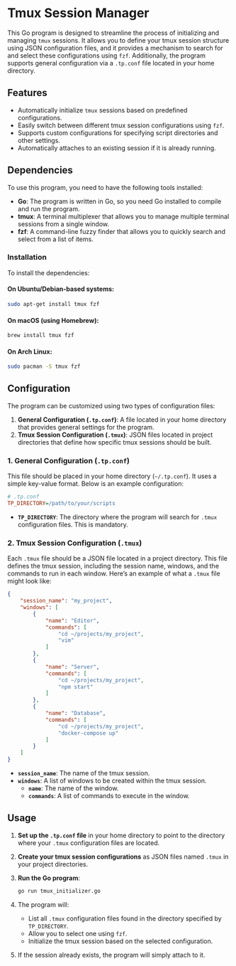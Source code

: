 # Tmux Session Manager

This Go program is designed to streamline the process of initializing and managing `tmux` sessions. It allows you to define your tmux session structure using JSON configuration files, and it provides a mechanism to search for and select these configurations using `fzf`. Additionally, the program supports general configuration via a `.tp.conf` file located in your home directory.

## Features

- Automatically initialize `tmux` sessions based on predefined configurations.
- Easily switch between different tmux session configurations using `fzf`.
- Supports custom configurations for specifying script directories and other settings.
- Automatically attaches to an existing session if it is already running.

## Dependencies

To use this program, you need to have the following tools installed:

- **Go**: The program is written in Go, so you need Go installed to compile and run the program.
- **tmux**: A terminal multiplexer that allows you to manage multiple terminal sessions from a single window.
- **fzf**: A command-line fuzzy finder that allows you to quickly search and select from a list of items.

### Installation

To install the dependencies:

#### On Ubuntu/Debian-based systems:

```bash
sudo apt-get install tmux fzf
```

#### On macOS (using Homebrew):

```bash
brew install tmux fzf
```

#### On Arch Linux:

```bash
sudo pacman -S tmux fzf
```

## Configuration

The program can be customized using two types of configuration files:

1. **General Configuration (`.tp.conf`)**: A file located in your home directory that provides general settings for the program.
2. **Tmux Session Configuration (`.tmux`)**: JSON files located in project directories that define how specific tmux sessions should be built.

### 1. General Configuration (`.tp.conf`)

This file should be placed in your home directory (`~/.tp.conf`). It uses a simple key-value format. Below is an example configuration:

```ini
# .tp.conf
TP_DIRECTORY=/path/to/your/scripts
```

- **`TP_DIRECTORY`**: The directory where the program will search for `.tmux` configuration files. This is mandatory.

### 2. Tmux Session Configuration (`.tmux`)

Each `.tmux` file should be a JSON file located in a project directory. This file defines the tmux session, including the session name, windows, and the commands to run in each window. Here’s an example of what a `.tmux` file might look like:

```json
{
    "session_name": "my_project",
    "windows": [
        {
            "name": "Editor",
            "commands": [
                "cd ~/projects/my_project",
                "vim"
            ]
        },
        {
            "name": "Server",
            "commands": [
                "cd ~/projects/my_project",
                "npm start"
            ]
        },
        {
            "name": "Database",
            "commands": [
                "cd ~/projects/my_project",
                "docker-compose up"
            ]
        }
    ]
}
```

- **`session_name`**: The name of the tmux session.
- **`windows`**: A list of windows to be created within the tmux session.
  - **`name`**: The name of the window.
  - **`commands`**: A list of commands to execute in the window.

## Usage

1. **Set up the `.tp.conf` file** in your home directory to point to the directory where your `.tmux` configuration files are located.

2. **Create your tmux session configurations** as JSON files named `.tmux` in your project directories.

3. **Run the Go program**:

   ```bash
   go run tmux_initializer.go
   ```

4. The program will:
   - List all `.tmux` configuration files found in the directory specified by `TP_DIRECTORY`.
   - Allow you to select one using `fzf`.
   - Initialize the tmux session based on the selected configuration.

5. If the session already exists, the program will simply attach to it.

